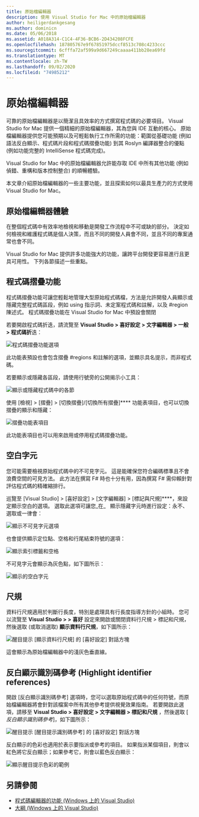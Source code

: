 ```yaml
---
title: 原始檔編輯器
description: 使用 Visual Studio for Mac 中的原始檔編輯器
author: heiligerdankgesang
ms.author: dominicn
ms.date: 05/06/2018
ms.assetid: A018A314-C1C4-4F36-BCB6-2D434208FCFE
ms.openlocfilehash: 187805767e9f67851975dccf8513c708c4233ccc
ms.sourcegitcommit: 6cfffa72af599a9d667249caaaa411bb28ea69fd
ms.translationtype: MT
ms.contentlocale: zh-TW
ms.lasthandoff: 09/02/2020
ms.locfileid: "74985212"
---
```

# <a name="source-editor"></a>原始檔編輯器

可靠的原始檔編輯器是以簡潔且具效率的方式撰寫程式碼的必要項目。 Visual Studio for Mac 提供一個精細的原始檔編輯器，其為您與 IDE 互動的核心。 原始檔編輯器提供您可能預期以及可輕鬆執行工作所需的功能：範圍從基礎功能 (例如語法反白顯示、程式碼片段和程式碼摺疊功能) 到其 Roslyn 編譯器整合的優點 (例如功能完整的 IntelliSense 程式碼完成)。

Visual Studio for Mac 中的原始檔編輯器允許能存取 IDE 中所有其他功能 (例如偵錯、重構和版本控制整合) 的順暢體驗。

本文章介紹原始檔編輯器的一些主要功能，並且探索如何以最具生產力的方式使用 Visual Studio for Mac。

## <a name="the-source-editor-experience"></a>原始檔編輯器體驗

在整個程式碼中有效率地檢視和移動是開發工作流程中不可或缺的部分。 決定如何檢視和維護程式碼是個人決策，而且不同的開發人員會不同，並且不同的專案通常也會不同。

Visual Studio for Mac 提供許多功能強大的功能，讓跨平台開發更容易進行且更具可用性。 下列各節描述一些重點。

## <a name="code-folding"></a>程式碼摺疊功能

程式碼摺疊功能可讓您輕鬆地管理大型原始程式碼檔，方法是允許開發人員顯示或隱藏完整程式碼區段，例如 using 指示詞、未定案程式碼和註解，以及 #region 陳述式。 程式碼摺疊功能在 Visual Studio for Mac 中預設會關閉

若要開啟程式碼折迭，請流覽至 **Visual Studio > 喜好設定 > 文字編輯器 > 一般 > 程式碼折**迭：

![程式碼摺疊功能選項](media/source-editor-image1.png)

此功能表預設也會包含摺疊 #regions 和註解的選項，並顯示具名提示，而非程式碼。

若要顯示或隱藏各區段，請使用行號旁的公開揭示小工具：

![顯示或隱藏程式碼中的各節](media/source-editor-image2.png)

使用 [檢視] > [摺疊] > [切換摺疊]/[切換所有摺疊]**** 功能表項目，也可以切換摺疊的顯示和隱藏：

![摺疊功能表項目](media/source-editor-image19.png)

此功能表項目也可以用來啟用或停用程式碼摺疊功能。

## <a name="white-space"></a>空白字元

您可能需要檢視原始程式碼中的不可見字元。 這是能確保您符合編碼標準且不會浪費空間的可見方法。 此方法在撰寫 F# 時也十分有用，因為撰寫 F# 需仰賴針對評估程式碼的精確縮排行。

巡覽至 [Visual Studio] > [喜好設定] > [文字編輯器] > [標記與尺規]****，來設定顯示空白的選項。 選取此選項可讓您_在_   顯示隱藏字元時進行設定：永不、選取或一律會：

![顯示不可見字元選項](media/source-editor-image3.png)

也會提供顯示定位點、空格和行尾結束符號的選項：

![顯示索引標籤和空格](media/source-editor-image4.png)

不可見字元會顯示為灰色點，如下圖所示：

![顯示的空白字元](media/source-editor-image22.png)

## <a name="ruler"></a>尺規

資料行尺規適用於判斷行長度，特別是處理具有行長度指導方針的小組時。 您可以流覽至 **Visual Studio > > 喜好** 設定來開啟或關閉資料行尺規 > 標記和尺規，然後選取 (或取消選取) **顯示資料行尺規**，如下圖所示：

![醒目提示 [顯示資料行尺規] 的 [喜好設定] 對話方塊](media/source-editor-image5.png)

 這會顯示為原始檔編輯器中的淺灰色垂直線。

## <a name="highlight-identifier-references"></a>反白顯示識別碼參考 (Highlight identifier references)

開啟 [反白顯示識別碼參考] 選項時，您可以選取原始程式碼中的任何符號，而原始檔編輯器將會針對該檔案中所有其他參考提供視覺效果指南。 若要開啟此選項，請移至 **Visual Studio > 喜好設定 > 文字編輯器 > 標記和尺規** ，然後選取 [ _反白顯示識別碼參考_]，如下圖所示：

![醒目提示 [醒目提示識別碼參考] 的 [喜好設定] 對話方塊](media/source-editor-image6.png)

反白顯示的色彩也適用於表示要指派或參考的項目。 如果指派某個項目，則會以紅色將它反白顯示；如果參考它，則會以藍色反白顯示：

![顯示醒目提示色彩的範例](media/source-editor-image7.png)

## <a name="see-also"></a>另請參閱

- [程式碼編輯器的功能 (Windows 上的 Visual Studio)](/visualstudio/ide/writing-code-in-the-code-and-text-editor)
- [大綱 (Windows 上的 Visual Studio)](/visualstudio/ide/outlining)